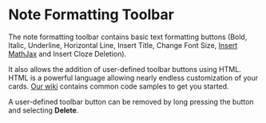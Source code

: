 # Note Formatting Toolbar

The note formatting toolbar contains basic text formatting buttons (Bold, Italic, Underline, Horizontal Line, Insert Title, Change Font Size, [Insert MathJax](advanced-features/mathjax.md) and Insert Cloze Deletion).

It also allows the addition of user-defined toolbar buttons using HTML. HTML is a powerful language allowing nearly endless customization of your cards. [Our wiki](https://github.com/ankidroid/Anki-Android/wiki/Note-Editor-Toolbar-HTML-Samples) contains common code samples to get you started.

A user-defined toolbar button can be removed by long pressing the button and selecting **Delete**.
